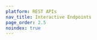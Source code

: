 ```yaml
---
platform: REST APIs
nav_title: Interactive Endpoints
page_order: 2.5
noindex: true
---
```


<link rel="stylesheet" type="text/css" href="/docs/assets/css/swagger/swagger_ui.css" >

<div id="swagger-ui"></div>
<style type="text/css">
#swagger-ui .information-container .main a {
  display: none !important;
}

#main_content #article-main {
  padding-top: 0px;
}

#main_content #article-main .block ul>li::before,#main_content #article-main .block ol>li::before {
  content: "";
}
#main_content #article-main #swagger-ui .global-server-container, #main_content #article-main #swagger-ui .scheme-container {
  background-color: #f4f4f7;  
}

#main_content #article-main #swagger-ui  .opblock-tag {
  border-bottom: 1px solid rgba(59,65,81,.3);
}
#main_content #article-main #swagger-ui .auth-container p {
  margin-bottom: 5px;
}
#main_content #article-main #swagger-ui .auth-wrapper {
  -webkit-box-pack: start;
  -ms-flex-pack: start;
  justify-content: flex-start;
}

#main_content #article-main #swagger-ui .dialog-ux .modal-ux-content {
  padding-top: 0px;
}
#main_content #article-main #swagger-ui .auth-container input[type=text]{
  border: 1px solid #f4f4f7;
  width: 100%;

}
#main_content #article-main #swagger-ui .opblock-tag-section a {
    font-family: "Sailec W00 Bold",Arial,Helvetica,sans-serif;
    display: inline;
    color: #212123;
    border-bottom-width: 0px;
    border-color: transparent;
    text-decoration: none;
    font-weight: 700;
    transition: all ease .2s;
    -webkit-transition: all ease .2s;
    -moz-transition: all ease .2s
}
#main_content #article-main  #swagger-ui .opblock-tag-section .tab a  {
  font-family: "Sailec W00 Regular",Arial,Helvetica,sans-serif;
  font-weight: 500;
}
#main_content #article-main  #swagger-ui .opblock-tag-section .tab .active a  {
  font-family: "Sailec W00 Bold",Arial,Helvetica,sans-serif;
  font-weight: 700;
}
#main_content #article-main #swagger-ui .opblock-tag-section a:hover {
    background-color: transparent;
}


#swagger-ui table, #swagger-ui table td, #swagger-ui table thead, #swagger-ui table tr {
  border: none !important;
}
#swagger-ui .model-box {
  width: 100%;
}
#swagger-ui table td.col, #swagger-ui table th.col  {
  width: auto !important;
}
#swagger-ui table thead {
  background: transparent;

}
#swagger-ui  table thead tr td, #swagger-ui table thead tr th {
  border-bottom: 1px solid rgba(59,65,81,.2) !important;
}

#swagger-ui .btn.authorize , #swagger-ui .servers select{
  background-color: #ffffff;

}

</style>
<script src="/docs/assets/js/swagger/swagger_ui_bundle.js"> </script>
<script src="/docs/assets/js/swagger/swagger_ui_standalone_preset.js"> </script>
<script>
$(document).ready(function() {

  // Build a system
  const ui = SwaggerUIBundle({
    url: "/docs/assets/js/swagger/braze_swagger.json",
    dom_id: '#swagger-ui',
    docExpansion: 'none',
    deepLinking: true,
    presets: [
      SwaggerUIBundle.presets.apis,
      SwaggerUIStandalonePreset
    ],
    plugins: [
      SwaggerUIBundle.plugins.DownloadUrl
    ],
    layout: "BaseLayout"
  })

  window.ui = ui;
});
</script>
